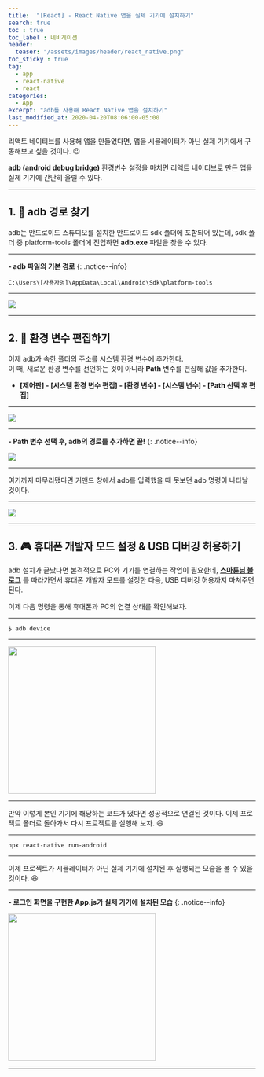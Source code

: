 ```yaml
---
title:  "[React] - React Native 앱을 실제 기기에 설치하기"
search: true
toc : true
toc_label : 네비게이션
header:
  teaser: "/assets/images/header/react_native.png"
toc_sticky : true
tag:
  - app
  - react-native
  - react
categories:
  - App
excerpt: "adb를 사용해 React Native 앱을 설치하기"
last_modified_at: 2020-04-20T08:06:00-05:00
---
```


리액트 네이티브를 사용해 앱을 만들었다면, 앱을 시뮬레이터가 아닌 실제 기기에서 구동해보고 싶을 것이다. 😉  

**adb (android debug bridge)** 환경변수 설정을 마치면 리액트 네이티브로 만든 앱을 실제 기기에 간단히 올릴 수 있다.   

---

## 1. 🧭 adb 경로 찾기

adb는 안드로이드 스튜디오를 설치한 안드로이드 sdk 폴더에 포함되어 있는데, sdk 폴더 중 platform-tools 폴더에 진입하면 **adb.exe** 파일을 찾을 수 있다.

---

**- adb 파일의 기본 경로**
{: .notice--info}

```
C:\Users\[사용자명]\AppData\Local\Android\Sdk\platform-tools
```

---

<img src = "/assets/images/2020-04-20-adb를-사용해-앱-설치하기/adb.PNG"/>

---

## 2. 🎵 환경 변수 편집하기   

이제 adb가 속한 폴더의 주소를 시스템 환경 변수에 추가한다.   
이 때, 새로운 환경 변수를 선언하는 것이 아니라 **Path** 변수를 편집해 값을 추가한다.

* **[제어판] - [시스템 환경 변수 편집] - [환경 변수] - [시스템 변수] - [Path 선택 후 편집]**

---

<img src = "/assets/images/2020-04-20-adb를-사용해-앱-설치하기/Path0.PNG"/>

---

**- Path 변수 선택 후, adb의 경로를 추가하면 끝!**
{: .notice--info}

<img src = "/assets/images/2020-04-20-adb를-사용해-앱-설치하기/Path.PNG"/>

---

여기까지 마무리됐다면 커맨드 창에서 adb를 입력했을 때 못보던 adb 명령이 나타날 것이다.   

---

<img src = "/assets/images/2020-04-20-adb를-사용해-앱-설치하기/cmd.PNG"/>

---

## 3. 🎮 휴대폰 개발자 모드 설정 & USB 디버깅 허용하기

adb 설치가 끝났다면 본격적으로 PC와 기기를 연결하는 작업이 필요한데, [**스마튠님 블로그**](https://m.blog.naver.com/dsmobile3550/221299587135) 를 따라가면서 휴대폰 개발자 모드를 설정한 다음, USB 디버깅 허용까지 마쳐주면 된다.

이제 다음 명령을 통해 휴대폰과 PC의 연결 상태를 확인해보자.

---

```
$ adb device
```

---

<img src = "/assets/images/2020-04-20-adb를-사용해-앱-설치하기/device.PNG" width = "300"/>

---

만약 이렇게 본인 기기에 해당하는 코드가 떴다면 성공적으로 연결된 것이다.
이제 프로젝트 폴더로 돌아가서 다시 프로젝트를 실행해 보자. 😄

---

```
npx react-native run-android
```

---

이제 프로젝트가 시뮬레이터가 아닌 실제 기기에 설치된 후 실행되는 모습을 볼 수 있을 것이다. 😆

---

**- 로그인 화면을 구현한 App.js가 실제 기기에 설치된 모습**
{: .notice--info}

<img src = "/assets/images/2020-04-20-adb를-사용해-앱-설치하기/success.jpg" width = "300">

---
